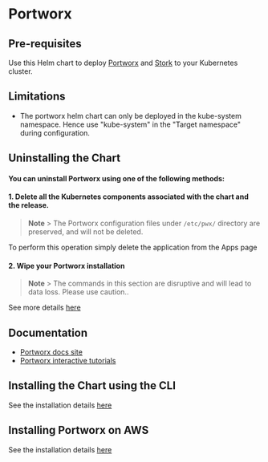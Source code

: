# Portworx

## **Pre-requisites**

Use this Helm chart to deploy [Portworx](https://portworx.com/) and [Stork](https://docs.portworx.com/scheduler/kubernetes/stork.html) to your Kubernetes cluster.


## **Limitations**
* The portworx helm chart can only be deployed in the kube-system namespace. Hence use "kube-system" in the "Target namespace" during configuration.

## **Uninstalling the Chart**

#### You can uninstall Portworx using one of the following methods:

#### **1. Delete all the Kubernetes components associated with the chart and the release.**

> **Note** > The Portworx configuration files under `/etc/pwx/` directory are preserved, and will not be deleted.

To perform this operation simply delete the application from the Apps page

#### **2. Wipe your Portworx installation**
> **Note** > The commands in this section are disruptive and will lead to data loss. Please use caution..

See more details [here](https://docs.portworx.com/portworx-install-with-kubernetes/install-px-helm/#uninstall)

## **Documentation**
* [Portworx docs site](https://docs.portworx.com/install-with-other/rancher/rancher-2.x/#step-1-install-rancher)
* [Portworx interactive tutorials](https://docs.portworx.com/scheduler/kubernetes/px-k8s-interactive.html)

## **Installing the Chart using the CLI**

See the installation details [here](https://docs.portworx.com/portworx-install-with-kubernetes/install-px-helm/)

## **Installing Portworx on AWS**
 
See the installation details [here](https://docs.portworx.com/cloud-references/auto-disk-provisioning/aws)
